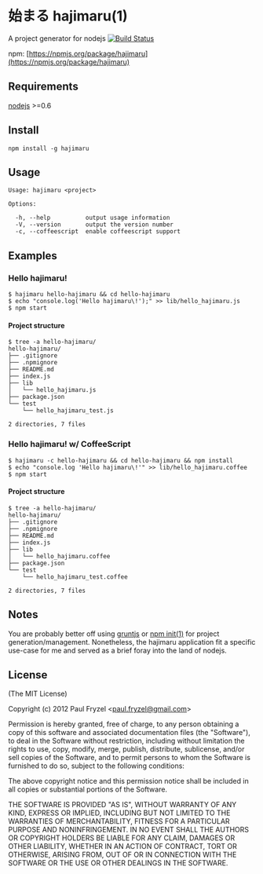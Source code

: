 # 始まる hajimaru(1)

A project generator for nodejs [![Build Status](https://secure.travis-ci.org/paulfryzel/hajimaru.png?branch=master)](http://travis-ci.org/paulfryzel/hajimaru)

npm: [https://npmjs.org/package/hajimaru](https://npmjs.org/package/hajimaru)

## Requirements

[nodejs](http://nodejs.org/) &gt;=0.6

## Install

    npm install -g hajimaru

## Usage

    Usage: hajimaru <project>

    Options:

      -h, --help          output usage information
      -V, --version       output the version number
      -c, --coffeescript  enable coffeescript support

## Examples

### Hello hajimaru!

    $ hajimaru hello-hajimaru && cd hello-hajimaru
    $ echo "console.log('Hello hajimaru\!');" >> lib/hello_hajimaru.js
    $ npm start

#### Project structure

    $ tree -a hello-hajimaru/
    hello-hajimaru/
    ├── .gitignore
    ├── .npmignore
    ├── README.md
    ├── index.js
    ├── lib
    │   └── hello_hajimaru.js
    ├── package.json
    └── test
        └── hello_hajimaru_test.js

    2 directories, 7 files

### Hello hajimaru! w/ CoffeeScript

    $ hajimaru -c hello-hajimaru && cd hello-hajimaru && npm install
    $ echo "console.log 'Hello hajimaru\!'" >> lib/hello_hajimaru.coffee
    $ npm start

#### Project structure

    $ tree -a hello-hajimaru/
    hello-hajimaru/
    ├── .gitignore
    ├── .npmignore
    ├── README.md
    ├── index.js
    ├── lib
    │   └── hello_hajimaru.coffee
    ├── package.json
    └── test
        └── hello_hajimaru_test.coffee

    2 directories, 7 files

## Notes

You are probably better off using [gruntjs](http://gruntjs.com/) or [npm init(1)](https://npmjs.org/doc/init.html) for project generation/management. Nonetheless, the hajimaru application fit a specific use-case for me and served as a brief foray into the land of nodejs.

## License

(The MIT License)

Copyright (c) 2012 Paul Fryzel &lt;paul.fryzel@gmail.com&gt;

Permission is hereby granted, free of charge, to any person obtaining a copy of this software and associated documentation files (the "Software"), to deal in the Software without restriction, including without limitation the rights to use, copy, modify, merge, publish, distribute, sublicense, and/or sell copies of the Software, and to permit persons to whom the Software is furnished to do so, subject to the following conditions:

The above copyright notice and this permission notice shall be included in all copies or substantial portions of the Software.

THE SOFTWARE IS PROVIDED "AS IS", WITHOUT WARRANTY OF ANY KIND, EXPRESS OR IMPLIED, INCLUDING BUT NOT LIMITED TO THE WARRANTIES OF MERCHANTABILITY, FITNESS FOR A PARTICULAR PURPOSE AND NONINFRINGEMENT. IN NO EVENT SHALL THE AUTHORS OR COPYRIGHT HOLDERS BE LIABLE FOR ANY CLAIM, DAMAGES OR OTHER LIABILITY, WHETHER IN AN ACTION OF CONTRACT, TORT OR OTHERWISE, ARISING FROM, OUT OF OR IN CONNECTION WITH THE SOFTWARE OR THE USE OR OTHER DEALINGS IN THE SOFTWARE.

